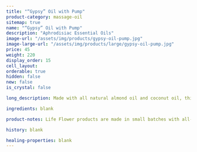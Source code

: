 ```yaml
---
title: "“Gypsy” Oil with Pump"
product-category: massage-oil
sitemap: true
name: "“Gypsy” Oil with Pump"
description: "Aphrodisiac Essential Oils"
image-url: "/assets/img/products/gypsy-oil-pump.jpg"
image-large-url: "/assets/img/products/large/gypsy-oil-pump.jpg"
price: 45
weight: 220
display_order: 15
cell_layout:
orderable: true
hidden: false
new: false
is_crystal: false

long_description: Made with all natural almond oil and coconut oil, this massage oil is scented with all natural aphrodisiacs to soothe and seduce the mind and spirit. This oil is perfect to use in both the bath and afterwards as a massage oil / moisturizer. Loaded with Vitamin E and all organic plant extracts to ensure complete relaxation and relief. Infused with jasmine buds, rose buds, lavender sprigs and chamomile buds. Includes a charged rose quartz.

ingredients: blank

product-notes: Life Flower products are made in small batches with all-natural and boutique ingredients. Most orders are processed within 3 days of being placed.

history: blank

healing-properties: blank
---
```

